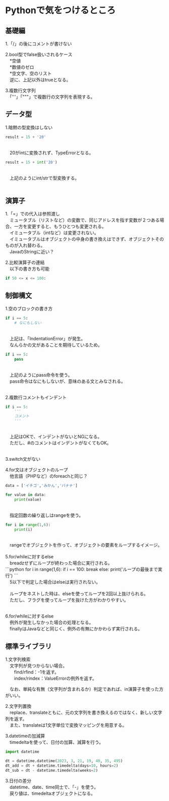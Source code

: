 # Pythonで気をつけるところ
## 基礎編

1.「/」の後にコメントが書けない<br>

2.bool型でfalse扱いされるケース<br>
　*空値<br>
　*数値のゼロ<br>
　*空文字、空のリスト<br>
　逆に、上記以外はtrueとなる。

3.複数行文字列<br>
　「'''」「"""」で複数行の文字列を表現する。

## データ型
1.暗黙の型変換はしない<br>

```python
result = 15 + '20'
```
<br>
　20がintに変換されず、TypeErrorとなる。<br>

```python
result = 15 + int('20')
```
<br>
　上記のようにint/strで型変換する。<br>
<br>


## 演算子
1.「=」での代入は参照渡し<br>
　ミュータブル（リストなど）の変数で、同じアドレスを指す変数が２つある場合、一方を変更すると、もうひとつも変更される。<br>
　イミュータブル（intなど）は変更されない。<br>
　イミュータブルはオブジェクトの中身の書き換えはできず、オブジェクトそのものが入れ替わる。<br>
　JavaのStringに近い？ <br>

2.比較演算子の連結<br>
　以下の書き方も可能<br>
```python
if 50 <= x <= 100:
```

## 制御構文
1.空のブロックの書き方<br>
```python
if i == 5:
    # なにもしない
```
<br>
　上記は、「IndentationError」が発生。<br>
　なんらかの文があることを期待しているため。<br>

```python
if i == 5:
    pass
```
<br>
　上記のようにpass命令を使う。<br>
　pass命令はなにもしないが、意味のある文とみなされる。<br>
<br>

2.複数行コメントもインデント<br>
```python
if i == 5:
    '''
    コメント
    '''
```
<br>
　上記はOKで、インデントがないとNGになる。<br>
　ただし、#のコメントはインデントがなくてもOK。<br>
<br>

3.switch文がない<br>

4.for文はオブジェクトのループ<br>
　他言語（PHPなど）のforeachと同じ？
　
```python
data = ['イチゴ','みかん','バナナ']

for value in data:
    print(value)
```
<br>
　指定回数の繰り返しはrangeを使う。<br>

```python
for i in range(1,6):
    print(i)
```
<br>
　rangeでオブジェクトを作って、オブジェクトの要素をループするイメージ。<br>
<br>
5.for/whileに対するelse<br>
　breadzせずにループが終わった場合に実行される。<br>
```python
for i in range(1,6):
    if i == 100:
        break
else:
    print('ループの最後まで実行')
```
<br>
　5以下で判定した場合はelseは実行されない。<br>
<br>
　ループをネストした時は、elseを使ってループを2回以上抜けられる。<br>
　ただし、フラグを使ってループを抜けた方がわかりやすい。<br>
<br>

6.for/whileに対するelse<br>
　例外が発生しなかった場合の処理となる。<br>
　finallyはJavaなどと同じく、例外の有無にかかわらず実行される。<br>

## 標準ライブラリ
1.文字列検索<br>
　文字列が見つからない場合。<br>
　　find/rfind：-1を返す。<br>
　　index/rindex：ValueErrorの例外を返す。<br>

　なお、単純な有無（文字列が含まれるか）判定であれば、in演算子を使った方がいい。<br>

2.文字列置換<br>
　replace、translateともに、元の文字列を書き換えるのではなく、新しい文字列を返す。
<br>
　また、translateは1文字単位で変換マッピングを用意する。<br>

3.datetimeの加減算<br>
　timedeltaを使って、日付の加算、減算を行う。
```python
import datetime

dt = datetime.datetime(2023, 3, 21, 19, 40, 35, 495)
dt_add = dt + datetime.timedelta(days=10, hours=2)
dt_sub = dt - datetime.timedelta(weeks=2)
```
3.日付の差分<br>
　datetime、date、time同士で、「-」を使う。<br>
　戻り値は、timedeltaオブジェクトになる。




